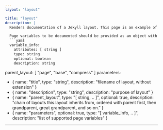 ```yaml
---
layout: "layout"

title: "layout"
description: |
  Renders documentation of a Jekyll layout. This page is an example of a documented layout.

  Page variables to be documented should be provided as an object with the following keys:
  ```yaml
  variable_info:
    attributes: [ string ]
    type: string
    optional: boolean
    description: string
  ```
parent_layout: [ "page", "base", "compress" ]
parameters:
  - { name: "title", type: "string", description: "filename of layout, without extension" }
  - { name: "description", type: "string", description: "purpose of layout" }
  - { name: "parent_layout", type: "[ string, .. ]", optional: true, description: "chain of layouts this layout inherits from, ordered with parent first, then grandparent, great grandparent, and so on." }
  - { name: "parameters", optional: true, type: "[ variable_info, .. ]", description: "list of supported page variables" }
---
```

